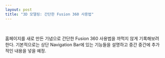 ```yaml
---
layout: post
title: "3D 모델링: 간단한 Fusion 360 사용법"
---
```

<br>

홈페이지를 새로 만든 기념으로 간단한 Fusion 360 사용법을 까먹지 않게 기록해보려 한다. 기본적으로는 상단 Navigation Bar에 있는 기능들을 설명하고 중간 중간에 추가적인 내용을 넣을 예정. 
